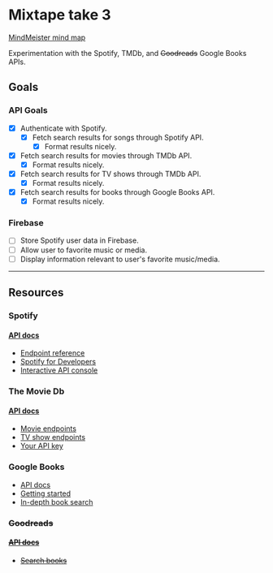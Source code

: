 # Mixtape take 3

[MindMeister mind map](https://mm.tt/994144307?t=3TqRJrEdLy)

Experimentation with the Spotify, TMDb, and ~~Goodreads~~ Google Books APIs.

## Goals

### API Goals

- [x] Authenticate with Spotify.
  - [x] Fetch search results for songs through Spotify API.
    - [x] Format results nicely.
- [x] Fetch search results for movies through TMDb API.
  - [x] Format results nicely.
- [x] Fetch search results for TV shows through TMDb API.
  - [x] Format results nicely.
- [x] Fetch search results for books through Google Books API.
  - [x] Format results nicely.

### Firebase

- [ ] Store Spotify user data in Firebase.
- [ ] Allow user to favorite music or media.
- [ ] Display information relevant to user's favorite music/media.

---

## Resources

### Spotify

#### [API docs](https://developer.spotify.com/web-api/)

- [Endpoint reference](https://developer.spotify.com/web-api/endpoint-reference/)
- [Spotify for Developers](https://beta.developer.spotify.com/dashboard/applications)
- [Interactive API console](https://developer.spotify.com/web-api/console/)

### The Movie Db

#### [API docs](https://developers.themoviedb.org/3)

- [Movie endpoints](https://developers.themoviedb.org/3/movies/get-movie-details)
- [TV show endpoints](https://developers.themoviedb.org/3/tv/get-tv-details)
- [Your API key](https://www.themoviedb.org/settings/api)

### Google Books

- [API docs](https://developers.google.com/books/docs/v1/reference/)
- [Getting started](https://developers.google.com/books/docs/v1/getting_started)
- [In-depth book search](https://developers.google.com/books/docs/v1/reference/volumes/list)

### ~~Goodreads~~

#### ~~[API docs](https://www.goodreads.com/api)~~

- ~~[Search books](https://www.goodreads.com/api/index#search.books)~~